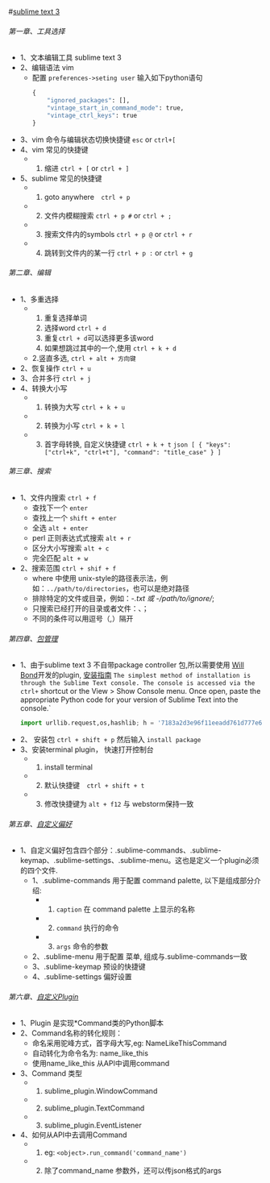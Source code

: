 #[sublime text 3](http://docs.sublimetext.tw/)


###### 第一章、工具选择
+ 1、文本编辑工具 sublime text 3
+ 2、编辑语法 vim
  + 配置
    `preferences->seting user`
    输入如下python语句
    ```python
    {
		"ignored_packages": [],
		"vintage_start_in_command_mode": true,
		"vintage_ctrl_keys": true
	}
	```
+ 3、vim 命令与编辑状态切换快捷键 `esc` or `ctrl+[`
+ 4、vim 常见的快捷键
	+ 1. 缩进  `ctrl + [`  or `ctrl + ]`
+ 5、sublime 常见的快捷键
    + 1. goto anywhere　`ctrl + p`
    + 2. 文件内模糊搜索 `ctrl + p #` or `ctrl + ;`
    + 3. 搜索文件内的symbols `ctrl + p @` or `ctrl + r`
    + 4. 跳转到文件内的某一行 `ctrl + p :` or `ctrl + g`


###### 第二章、编辑
+ 1、多重选择
	+ 1. 重复选择单词
		1. 选择word `ctrl + d`
		2. 重复`ctrl + d`可以选择更多该word
		3. 如果想跳过其中的一个,使用 `ctrl + k + d`
	+ 2.竖直多选, `ctrl + alt + 方向键`
+ 2、恢复操作 `ctrl + u`
+ 3、合并多行 `ctrl + j`
+ 4、转换大小写
    + 1. 转换为大写 `ctrl + k + u`
    + 2. 转换为小写 `ctrl + k + l`
    + 3. 首字母转换, 自定义快捷键 `ctrl + k + t`
	     `json [ { "keys": ["ctrl+k", "ctrl+t"], "command": "title_case" } ]`

###### 第三章、搜索
+ 1、文件内搜索 `ctrl + f`
    + 查找下一个 `enter`
    + 查找上一个 `shift + enter`
    + 全选 `alt + enter`
    + perl 正则表达式式搜索 `alt + r`
    + 区分大小写搜索 `alt + c`
    + 完全匹配 `alt + w`
+ 2、搜索范围 `ctrl + shif + f`
    + where 中使用 unix-style的路径表示法，例如：`../path/to/directories`，也可以是绝对路径
    + 排除特定的文件或目录，例如：-*.txt 或 -/path/to/ignore/*;
    + 只搜索已经打开的目录或者文件：<open files>、<open files>；
    + 不同的条件可以用逗号（,）隔开

###### 第四章、[包管理](http://docs.sublimetext.info/en/latest/extensibility/plugins.html)
+ 1、由于sublime text 3 不自带package controller 包,所以需要使用 [Will Bond](http://wbond.net/)开发的plugin, [安装指南](https://sublime.wbond.net/installation#st3)
     `The simplest method of installation is through the Sublime Text console. The console is accessed via the ctrl+` shortcut or the View > Show Console menu. Once open, paste the appropriate Python code for your version of Sublime Text into the console.`
     ```python
     import urllib.request,os,hashlib; h = '7183a2d3e96f11eeadd761d777e62404' + 'e330c659d4bb41d3bdf022e94cab3cd0'; pf = 'Package Control.sublime-package'; ipp = sublime.installed_packages_path(); urllib.request.install_opener( urllib.request.build_opener( urllib.request.ProxyHandler()) ); by = urllib.request.urlopen( 'http://sublime.wbond.net/' + pf.replace(' ', '%20')).read(); dh = hashlib.sha256(by).hexdigest(); print('Error validating download (got %s instead of %s), please try manual install' % (dh, h)) if dh != h else open(os.path.join( ipp, pf), 'wb' ).write(by)
     ```
+ 2、 安装包 `ctrl + shift + p`  然后输入 `install package`
+ 3、安装terminal plugin， 快速打开控制台
     + 1. install terminal
     + 2. 默认快捷键　`ctrl + shift + t`
     + 3. 修改快捷键为 `alt + f12` 与 webstorm保持一致

###### 第五章、[自定义偏好](http://docs.sublimetext.info/en/latest/reference/command_palette.html)
+ 1、自定义偏好包含四个部分：.sublime-commands、.sublime-keymap、.sublime-settings、.sublime-menu。这也是定义一个plugin必须的四个文件.
	+ 1、.sublime-commands 用于配置 command palette, 以下是组成部分介绍:
		+ 1. `caption` 在 command palette 上显示的名称
		+ 2. `command` 执行的命令
		+ 3. `args` 命令的参数
	+ 2、.sublime-menu 用于配置 菜单, 组成与.sublime-commands一致
	+ 3、.sublime-keymap 预设的快捷键
	+ 4、.sublime-settings 偏好设置

###### 第六章、[自定义Plugin](http://docs.sublimetext.info/en/latest/reference/plugins.html)
+ 1、Plugin 是实现*Command类的Python脚本
+ 2、Command名称的转化规则：
	+ 命名采用驼峰方式，首字母大写,eg: NameLikeThisCommand
	+ 自动转化为命令名为: name_like_this
	+ 使用name_like_this 从API中调用command
+ 3、Command 类型
	+ 1. sublime_plugin.WindowCommand
	+ 2. sublime_plugin.TextCommand
	+ 3. sublime_plugin.EventListener 
+ 4、如何从API中去调用Command
    + 1. eg: `<object>.run_command('command_name')` 
    + 2. 除了command_name 参数外，还可以传json格式的args		
